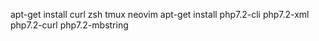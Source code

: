 apt-get install curl zsh tmux neovim
apt-get install php7.2-cli php7.2-xml php7.2-curl php7.2-mbstring
